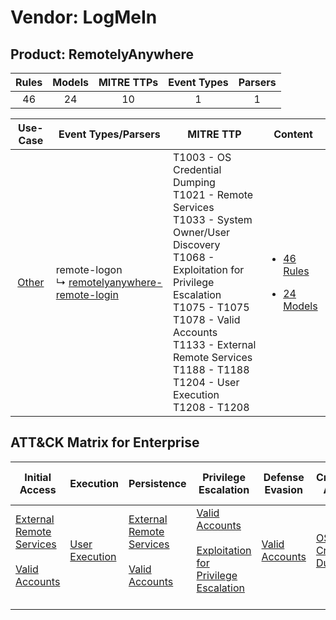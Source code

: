 Vendor: LogMeIn
===============
Product: RemotelyAnywhere
-------------------------
| Rules | Models | MITRE TTPs | Event Types | Parsers |
|:-----:|:------:|:----------:|:-----------:|:-------:|
|  46   |   24   |     10     |      1      |    1    |

|                Use-Case                | Event Types/Parsers                                                                                             | MITRE TTP                                                                                                                                                                                                                                                                                       | Content                                                                                                     |
|:--------------------------------------:| --------------------------------------------------------------------------------------------------------------- | ----------------------------------------------------------------------------------------------------------------------------------------------------------------------------------------------------------------------------------------------------------------------------------------------- | ----------------------------------------------------------------------------------------------------------- |
| [Other](../../../UseCases/uc_other.md) |  remote-logon<br> ↳ [remotelyanywhere-remote-login](Parsers/parserContent_remotelyanywhere-remote-login.md)<br> | T1003 - OS Credential Dumping<br>T1021 - Remote Services<br>T1033 - System Owner/User Discovery<br>T1068 - Exploitation for Privilege Escalation<br>T1075 - T1075<br>T1078 - Valid Accounts<br>T1133 - External Remote Services<br>T1188 - T1188<br>T1204 - User Execution<br>T1208 - T1208<br> | [<ul><li>46 Rules</li></ul><ul><li>24 Models</li></ul>](Rules_Models/r_m_logmein_remotelyanywhere_Other.md) |

ATT&CK Matrix for Enterprise
----------------------------
| Initial Access                                                                                                                                   | Execution                                                           | Persistence                                                                                                                                      | Privilege Escalation                                                                                                                                          | Defense Evasion                                                     | Credential Access                                                          | Discovery                                                                        | Lateral Movement                                                     | Collection | Command and Control | Exfiltration | Impact |
| ------------------------------------------------------------------------------------------------------------------------------------------------ | ------------------------------------------------------------------- | ------------------------------------------------------------------------------------------------------------------------------------------------ | ------------------------------------------------------------------------------------------------------------------------------------------------------------- | ------------------------------------------------------------------- | -------------------------------------------------------------------------- | -------------------------------------------------------------------------------- | -------------------------------------------------------------------- | ---------- | ------------------- | ------------ | ------ |
| [External Remote Services](https://attack.mitre.org/techniques/T1133)<br><br>[Valid Accounts](https://attack.mitre.org/techniques/T1078)<br><br> | [User Execution](https://attack.mitre.org/techniques/T1204)<br><br> | [External Remote Services](https://attack.mitre.org/techniques/T1133)<br><br>[Valid Accounts](https://attack.mitre.org/techniques/T1078)<br><br> | [Valid Accounts](https://attack.mitre.org/techniques/T1078)<br><br>[Exploitation for Privilege Escalation](https://attack.mitre.org/techniques/T1068)<br><br> | [Valid Accounts](https://attack.mitre.org/techniques/T1078)<br><br> | [OS Credential Dumping](https://attack.mitre.org/techniques/T1003)<br><br> | [System Owner/User Discovery](https://attack.mitre.org/techniques/T1033)<br><br> | [Remote Services](https://attack.mitre.org/techniques/T1021)<br><br> |            |                     |              |        |